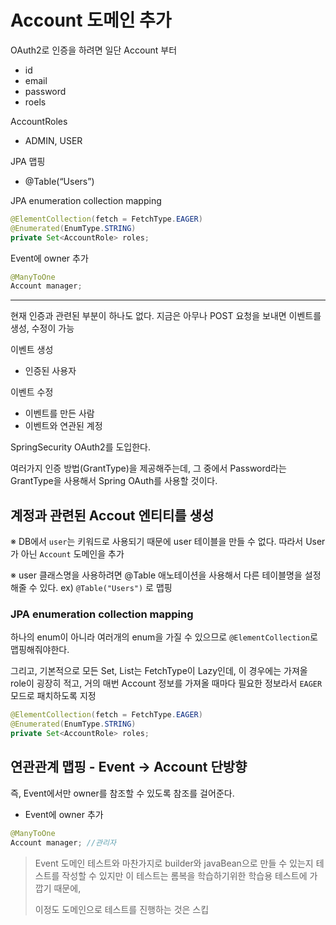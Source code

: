 # Account 도메인 추가

OAuth2로 인증을 하려면 일단 Account 부터

* id
* email
* password
* roels

AccountRoles

* ADMIN, USER

JPA 맵핑

* @Table(“Users”)

JPA enumeration collection mapping

```java
@ElementCollection(fetch = FetchType.EAGER)
@Enumerated(EnumType.STRING)
private Set<AccountRole> roles;
```

Event에 owner 추가

```java
@ManyToOne
Account manager;
```

---

현재 인증과 관련된 부분이 하나도 없다. 지금은 아무나 POST 요청을 보내면 이벤트를 생성, 수정이 가능

이벤트 생성

* 인증된 사용자

이벤트 수정

* 이벤트를 만든 사람
* 이벤트와 연관된 계정

SpringSecurity OAuth2를 도입한다.

여러가지 인증 방법(GrantType)을 제공해주는데, 그 중에서 Password라는 GrantType을 사용해서 Spring OAuth를 사용할 것이다.



## 계정과 관련된 Accout 엔티티를 생성

※ DB에서 `user`는 키워드로 사용되기 때문에 user 테이블을 만들 수 없다. 따라서 User가 아닌 `Account` 도메인을 추가

※ user 클래스명을 사용하려면 @Table 애노테이션을 사용해서 다른 테이블명을 설정해줄 수 있다. ex) `@Table("Users")` 로 맵핑



### JPA enumeration collection mapping

하나의 enum이 아니라 여러개의 enum을 가질 수 있으므로 `@ElementCollection`로 맵핑해줘야한다.

그리고, 기본적으로 모든 Set, List는 FetchType이 Lazy인데, 이 경우에는 가져올 role이 굉장히 적고, 거의 매번 Account 정보를 가져올 때마다 필요한 정보라서 `EAGER` 모드로 패치하도록 지정

```java
@ElementCollection(fetch = FetchType.EAGER)
@Enumerated(EnumType.STRING)
private Set<AccountRole> roles;
```



## 연관관계 맵핑 - Event → Account 단방향

즉, Event에서만 owner를 참조할 수 있도록 참조를 걸어준다.

* Event에 owner 추가

```java
@ManyToOne
Account manager; //관리자
```



> Event 도메인 테스트와 마찬가지로 builder와 javaBean으로 만들 수 있는지 테스트를 작성할 수 있지만 이 테스트는 롬복을 학습하기위한 학습용 테스트에 가깝기 때문에,
>
> 이정도 도메인으로 테스트를 진행하는 것은 스킵


